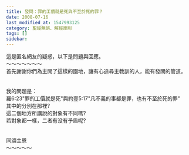 ```yaml
---
title: 發問：罪的工價就是死與不至於死的罪？
date: 2008-07-16
last_modified_at: 1547993125
category: 聖經無誤、解經原則
tags: []
sidebar: 
---
```


<p>這是匿名網友的疑惑，以下是問題與回應。<br/><!--more-->～～～～～～～<br/>首先謝謝你們為主開了這樣的園地，讓有心追尋主教訓的人，能有發問的管道。<br/><br/><br/>我的問題是：<br/>羅6:23"罪的工價就是死"與約壹5:17"凡不義的事都是罪，也有不至於死的罪"<br/>其中的分別在那裡?<br/>這二個地方所講說的對象有不同嗎?<br/>若對象都一樣，二者有没有予盾呢?<br/><br/><br/>同頌主恩<br/>～～～～～<br/></p>